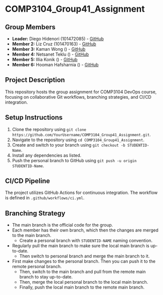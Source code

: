 # COMP3104_Group41_Assignment

## Group Members

- **Leader:** Diego Hidenori (101472085) - [GitHub](https://github.com/DiegoHidenori)
- **Member 2:** Liz Cruz (101470163) - [GitHub](https://github.com/qanntu)
- **Member 3:** Kaman Wong () - [GitHub](https://github.com/KamanWong0317)
- **Member 4:** Netsanet Teklu () - [GitHub](https://github.com/naomitek)
- **Member 5:** Illia Konik () - [GitHub](https://github.com/xxxxxx)
- **Member 6:** Hooman Hafsharnia () - [GitHub](https://github.com/ItsHooman)

## Project Description

This repository hosts the group assignment for COMP3104 DevOps course, focusing on
collaborative Git workflows, branching strategies, and CI/CD integration.

## Setup Instructions

1. Clone the repository using `git clone https://github.com/YourUsername/COMP3104_Group41_Assignment.git`.
2. Navigate to the repository using `cd COMP3104_Group41_Assignment`.
3. Create and switch to your branch using `git checkout -b STUDENTID-Name`.
4. Install any dependencies as listed.
5. Push the personal branch to GitHub using `git push -u origin STUDENTID-Name`.

## CI/CD Pipeline

The project utilizes GitHub Actions for continuous integration.
The workflow is defined in `.github/workflows/ci.yml`.

## Branching Strategy

- The main branch is the official code for the group.
- Each member has their own branch, which then the changes are merged to the main branch.
  - Create a personal branch with `STUDENTID-NAME` naming convention.
- Regularly pull the main branch to make sure the local main branch is up-to-date.
  - Then switch to personal branch and merge the main branch to it.
- First make changes to the personal branch. Then you can push it to the remote personal branch.
  - Then, switch to the main branch and pull from the remote main branch to stay up-to-date.
  - Then, merge the local personal branch to the local main branch.
  - Finally, push the local main branch to the remote main branch.
